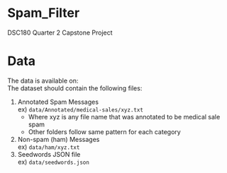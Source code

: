 # Spam_Filter
DSC180 Quarter 2 Capstone Project

# Data
The data is available on: <ADD LINK> \
The dataset should contain the following files:
1) Annotated Spam Messages \
  ex) ```data/Annotated/medical-sales/xyz.txt```
    * Where xyz is any file name that was annotated to be medical sale spam
    * Other folders follow same pattern for each category
2) Non-spam (ham) Messages \
  ex) ```data/ham/xyz.txt```
3) Seedwords JSON file \
  ex) ```data/seedwords.json```
